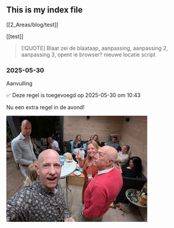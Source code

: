 ## This is my index file

[[2_Areas/blog/test]]

[[test]]
> [!QUOTE] 
> Blaat zei de blaataap, aanpassing, aanpassing 2, aanpassing 3, opent ie browser? nieuwe locatie script


### 2025-05-30
Aanvulling

✅ Deze regel is toegevoegd op 2025-05-30 om 10:43

Nu een extra regel in de avond!


![](2025-05-25_google-photo_180631.jpg)